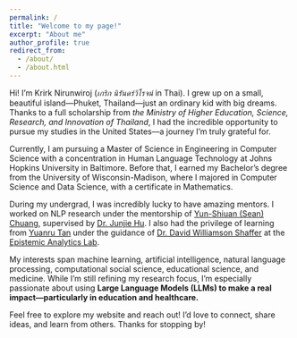 ```yaml
---
permalink: /
title: "Welcome to my page!"
excerpt: "About me"
author_profile: true
redirect_from: 
  - /about/
  - /about.html
---
```


Hi! I’m Krirk Nirunwiroj (*เกริก นิรันดร์วิโรจน์* in Thai). I grew up on a small, beautiful island—Phuket, Thailand—just an ordinary kid with big dreams. Thanks to a full scholarship from *the Ministry of Higher Education, Science, Research, and Innovation of Thailand*, I had the incredible opportunity to pursue my studies in the United States—a journey I’m truly grateful for.  

Currently, I am pursuing a Master of Science in Engineering in Computer Science with a concentration in Human Language Technology at Johns Hopkins University in Baltimore. Before that, I earned my Bachelor’s degree from the University of Wisconsin-Madison, where I majored in Computer Science and Data Science, with a certificate in Mathematics.

During my undergrad, I was incredibly lucky to have amazing mentors. I worked on NLP research under the mentorship of [Yun-Shiuan (Sean) Chuang](https://yunshiuan.github.io/), supervised by [Dr. Junjie Hu](https://junjiehu.github.io/). I also had the privilege of learning from [Yuanru Tan](https://edpsych.education.wisc.edu/staff/tan-yuanru/) under the guidance of [Dr. David Williamson Shaffer](https://www.epistemicanalytics.org/staff/david-williamson-shaffer/) at the [Epistemic Analytics Lab](https://www.epistemicanalytics.org).

My interests span machine learning, artificial intelligence, natural language processing, computational social science, educational science, and medicine. While I’m still refining my research focus, I’m especially passionate about using **Large Language Models (LLMs) to make a real impact—particularly in education and healthcare.**  

Feel free to explore my website and reach out! I’d love to connect, share ideas, and learn from others. Thanks for stopping by!  
